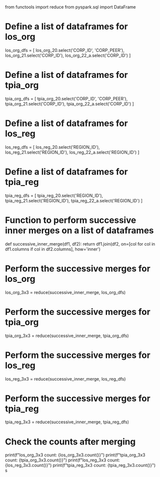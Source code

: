 from functools import reduce
from pyspark.sql import DataFrame

# Define a list of dataframes for los_org
los_org_dfs = [
    los_org_20.select('CORP_ID', 'CORP_PEER'),
    los_org_21.select('CORP_ID'),
    los_org_22_a.select('CORP_ID')
]

# Define a list of dataframes for tpia_org
tpia_org_dfs = [
    tpia_org_20.select('CORP_ID', 'CORP_PEER'),
    tpia_org_21.select('CORP_ID'),
    tpia_org_22_a.select('CORP_ID')
]

# Define a list of dataframes for los_reg
los_reg_dfs = [
    los_reg_20.select('REGION_ID'),
    los_reg_21.select('REGION_ID'),
    los_reg_22_a.select('REGION_ID')
]

# Define a list of dataframes for tpia_reg
tpia_reg_dfs = [
    tpia_reg_20.select('REGION_ID'),
    tpia_reg_21.select('REGION_ID'),
    tpia_reg_22_a.select('REGION_ID')
]

# Function to perform successive inner merges on a list of dataframes
def successive_inner_merge(df1, df2):
    return df1.join(df2, on=[col for col in df1.columns if col in df2.columns], how='inner')

# Perform the successive merges for los_org
los_org_3x3 = reduce(successive_inner_merge, los_org_dfs)

# Perform the successive merges for tpia_org
tpia_org_3x3 = reduce(successive_inner_merge, tpia_org_dfs)

# Perform the successive merges for los_reg
los_reg_3x3 = reduce(successive_inner_merge, los_reg_dfs)

# Perform the successive merges for tpia_reg
tpia_reg_3x3 = reduce(successive_inner_merge, tpia_reg_dfs)

# Check the counts after merging
print(f"los_org_3x3 count: {los_org_3x3.count()}")
print(f"tpia_org_3x3 count: {tpia_org_3x3.count()}")
print(f"los_reg_3x3 count: {los_reg_3x3.count()}")
print(f"tpia_reg_3x3 count: {tpia_reg_3x3.count()}")
s
